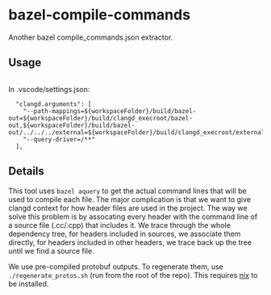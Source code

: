 # bazel-compile-commands
Another bazel compile_commands.json extractor.

## Usage
```python

```

In .vscode/settings.json:
```
  "clangd.arguments": [
    "--path-mappings=${workspaceFolder}/build/bazel-out=${workspaceFolder}/build/clangd_execroot/bazel-out,${workspaceFolder}/build/bazel-out/../../../external=${workspaceFolder}/build/clangd_execroot/external,${workspaceFolder}=${workspaceFolder}/build/clangd_execroot",
    "--query-driver=/**"
  ],
```

## Details

This tool uses `bazel aquery` to get the actual command lines that will be used to compile each file.
The major complication is that we want to give clangd context for how header files are used in the project.
The way we solve this problem is by assocating every header with the command line of a source file (.cc/.cpp) that includes it.
We trace through the whole dependency tree, for headers included in sources, we associate them directly, for headers included in other headers, we trace back up the tree until we find a source file.

We use pre-compiled protobuf outputs. To regenerate them, use `./regenerate_protos.sh` (run from the root of the repo).
This requires [nix](https://nixos.org/download) to be installed.
